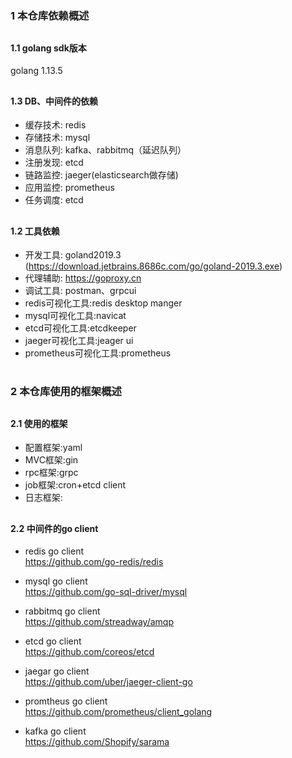 # <h3>1 本仓库依赖概述</h3>
## <h4>1.1 golang sdk版本</h4>
golang 1.13.5

## <h4>1.3 DB、中间件的依赖</h4>
- 缓存技术: redis
- 存储技术: mysql
- 消息队列: kafka、rabbitmq（延迟队列）
- 注册发现: etcd
- 链路监控: jaeger(elasticsearch做存储)
- 应用监控: prometheus
- 任务调度: etcd

## <h4>1.2 工具依赖</h4>
- 开发工具: goland2019.3 (https://download.jetbrains.8686c.com/go/goland-2019.3.exe)
- 代理辅助: https://goproxy.cn
- 调试工具: postman、grpcui
- redis可视化工具:redis desktop manger
- mysql可视化工具:navicat
- etcd可视化工具:etcdkeeper
- jaeger可视化工具:jeager ui
- prometheus可视化工具:prometheus

# <h3>2 本仓库使用的框架概述</h3>
## <h4>2.1 使用的框架</h4>
- 配置框架:yaml
- MVC框架:gin
- rpc框架:grpc
- job框架:cron+etcd client
- 日志框架:
## <h4>2.2 中间件的go client</h4>
- redis go client<br>
 https://github.com/go-redis/redis
 
- mysql go client<br> 
https://github.com/go-sql-driver/mysql

- rabbitmq go client<br> 
https://github.com/streadway/amqp

- etcd go client<br>
 https://github.com/coreos/etcd

- jaegar go client<br> 
https://github.com/uber/jaeger-client-go

- promtheus go client<br>
https://github.com/prometheus/client_golang

- kafka go client<br>
https://github.com/Shopify/sarama